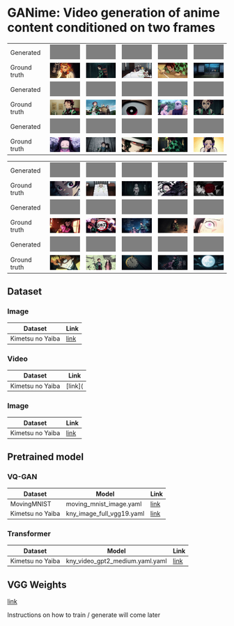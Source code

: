 # GANime: Video generation of anime content conditioned on two frames

|   |   |   |   |   |   |
|---|---|---|---|---|---|
|Generated| ![](./assets/good_results/01.gif) | ![](./assets/good_results/02.gif)| ![](./assets/good_results/03.gif) | ![](./assets/good_results/04.gif)| ![](./assets/good_results/05.gif)
|Ground truth| ![](./assets/good_results/01_gt.gif) | ![](./assets/good_results/02_gt.gif)| ![](./assets/good_results/03_gt.gif) | ![](./assets/good_results/04_gt.gif)| ![](./assets/good_results/05_gt.gif)
|Generated| ![](./assets/good_results/06.gif) | ![](./assets/good_results/07.gif)| ![](./assets/good_results/08.gif) | ![](./assets/good_results/09.gif)| ![](./assets/good_results/10.gif)
|Ground truth| ![](./assets/good_results/06_gt.gif) | ![](./assets/good_results/07_gt.gif)| ![](./assets/good_results/08_gt.gif) | ![](./assets/good_results/09_gt.gif)| ![](./assets/good_results/10_gt.gif)
|Generated| ![](./assets/good_results/11.gif) | ![](./assets/good_results/12.gif)| ![](./assets/good_results/13.gif) | ![](./assets/good_results/14.gif)| ![](./assets/good_results/15.gif)
|Ground truth| ![](./assets/good_results/11_gt.gif) | ![](./assets/good_results/12_gt.gif)| ![](./assets/good_results/13_gt.gif) | ![](./assets/good_results/14_gt.gif)| ![](./assets/good_results/15_gt.gif)

|   |   |   |   |   |   | 
|---|---|---|---|---|---|
|Generated| ![](./assets/interesting_results/01.gif) | ![](./assets/interesting_results/02.gif)| ![](./assets/interesting_results/03.gif) | ![](./assets/interesting_results/04.gif)| ![](./assets/interesting_results/05.gif)
|Ground truth| ![](./assets/interesting_results/01_gt.gif) | ![](./assets/interesting_results/02_gt.gif)| ![](./assets/interesting_results/03_gt.gif) | ![](./assets/interesting_results/04_gt.gif)| ![](./assets/interesting_results/05_gt.gif)
|Generated| ![](./assets/interesting_results/06.gif) | ![](./assets/interesting_results/07.gif)| ![](./assets/interesting_results/08.gif) | ![](./assets/interesting_results/09.gif)| ![](./assets/interesting_results/10.gif)
|Ground truth| ![](./assets/interesting_results/06_gt.gif) | ![](./assets/interesting_results/07_gt.gif)| ![](./assets/interesting_results/08_gt.gif) | ![](./assets/interesting_results/09_gt.gif)| ![](./assets/interesting_results/10_gt.gif)
|Generated| ![](./assets/interesting_results/11.gif) | ![](./assets/interesting_results/12.gif)| ![](./assets/interesting_results/13.gif)| ![](./assets/interesting_results/14.gif)| ![](./assets/interesting_results/15.gif)
|Ground truth| ![](./assets/interesting_results/11_gt.gif) | ![](./assets/interesting_results/12_gt.gif)|![](./assets/interesting_results/13_gt.gif)|![](./assets/interesting_results/14_gt.gif)|![](./assets/interesting_results/15_gt.gif)


## Dataset
### Image
| Dataset  | Link |
|---------|-----|
| Kimetsu no Yaiba | [link](https://drive.google.com/file/d/1Wm-MVUZTtkcXiQPDLVe4SMj8hUq-XoWy/view?usp=sharing) |

### Video
| Dataset  | Link |
|---------|-----|
| Kimetsu no Yaiba | [link](
### Image
| Dataset  | Link |
|---------|-----|
| Kimetsu no Yaiba | [link](https://drive.google.com/file/d/1Wm-MVUZTtkcXiQPDLVe4SMj8hUq-XoWy/view?usp=sharing)  |

## Pretrained model
### VQ-GAN
| Dataset | Model | Link |
|---------|-------|-----|
| MovingMNIST | moving_mnist_image.yaml | [link](https://drive.google.com/file/d/1uKdwvjTbAz_T8eHa19VEaJu3Ql68YmKk/view?usp=sharing) |
| Kimetsu no Yaiba | kny_image_full_vgg19.yaml | [link](https://drive.google.com/file/d/1rPNdljYa2cO5INtKefWzeeVIg2_W7i4w/view?usp=sharing) |

### Transformer
| Dataset | Model | Link |
|---------|-------|-----|
| Kimetsu no Yaiba | kny_video_gpt2_medium.yaml.yaml | [link](https://drive.google.com/file/d/19a1t3ZE0bXx3gRhflWP6gJAF6PvoJNLz/view?usp=sharing) |

## VGG Weights
[link](https://drive.google.com/file/d/1AcAKt_bzXmmILGRHj8cN_pH56JSEVsY5/view?usp=sharing) 


Instructions on how to train / generate will come later
